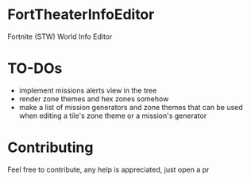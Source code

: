 # FortTheaterInfoEditor
 Fortnite (STW) World Info Editor

# TO-DOs
 - implement missions alerts view in the tree
 - render zone themes and hex zones somehow
 - make a list of mission generators and zone themes that can be used when editing a tile's zone theme or a mission's generator

# Contributing
 Feel free to contribute, any help is appreciated, just open a pr
 
